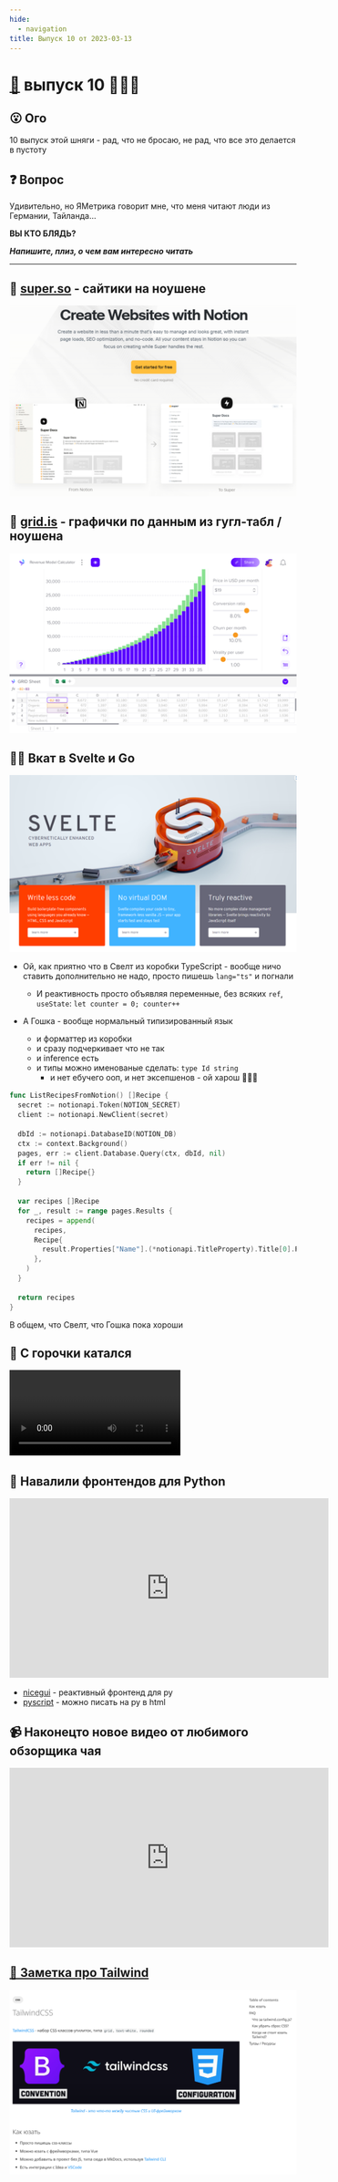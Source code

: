 ```yaml
---
hide:
  - navigation
title: Выпуск 10 от 2023-03-13
---
```


# [📰](../index.md) выпуск 10 🚧🚧🚧 

## 😮 Ого

10 выпуск этой шняги - рад, что не бросаю, не рад, что все это делается в пустоту

## ❓ Вопрос

Удивительно, но ЯМетрика говорит мне, что меня читают люди из Германии, Тайланда...

<div class="text-xl text-center"><b>ВЫ КТО БЛЯДЬ?</b></div> 

**_Напишите, плиз, о чем вам интересно читать_**

---

## 🔎 [super.so](https://super.so/) - сайтики на ноушене

![img.png](super.png)

## 🔎 [grid.is](https://grid.is/) - графички по данным из гугл-табл / ноушена

![img.png](grid.png)

## 👷‍♂️ Вкат в Svelte и Go

![img.png](svelte.png)

- Ой, как приятно что в Свелт из коробки TypeScript - вообще ничо ставить дополнительно не надо, просто
  пишешь `lang="ts"` и погнали
    - И реактивность просто объявляя переменные, без всяких `ref`, `useState`: `let counter = 0; counter++`

- А Гошка - вообще нормальный типизированный язык
    - и форматтер из коробки
    - и сразу подчеркивает что не так
    - и inference есть
    - и типы можно именованые сделать: `type Id string`
        - и нет ебучего ооп, и нет эксепшенов - ой харош 💙💙💙

```go
func ListRecipesFromNotion() []Recipe {
  secret := notionapi.Token(NOTION_SECRET)
  client := notionapi.NewClient(secret)
  
  dbId := notionapi.DatabaseID(NOTION_DB)
  ctx := context.Background()
  pages, err := client.Database.Query(ctx, dbId, nil)
  if err != nil {
    return []Recipe{}
  }

  var recipes []Recipe
  for _, result := range pages.Results {
    recipes = append(
      recipes,
      Recipe{
        result.Properties["Name"].(*notionapi.TitleProperty).Title[0].PlainText,
      },
    )
  }

  return recipes
}
```

В общем, что Свелт, что Гошка пока хороши

## 🗻 С горочки катался

<video src="ride.mp4" controls></video>

## 🔎 Навалили фронтендов для Python

<iframe width="560" height="315" src="https://www.youtube.com/embed/HiNNe4Q32U4" title="YouTube video player" frameborder="0" allow="accelerometer; autoplay; clipboard-write; encrypted-media; gyroscope; picture-in-picture; web-share" allowfullscreen></iframe>

- [nicegui](https://nicegui.io/) - реактивный фронтенд для py
- [pyscript](https://pyscript.net/) - можно писать на py в html

## 📹 Наконецто новое видео от любимого обзорщика чая

<iframe width="560" height="315" src="https://www.youtube.com/embed/ugHjPhG8CJ8" title="YouTube video player" frameborder="0" allow="accelerometer; autoplay; clipboard-write; encrypted-media; gyroscope; picture-in-picture; web-share" allowfullscreen></iframe>

## [📝 Заметка про Tailwind](../../notes/tailwind.md)

![img.png](tailwind.png)